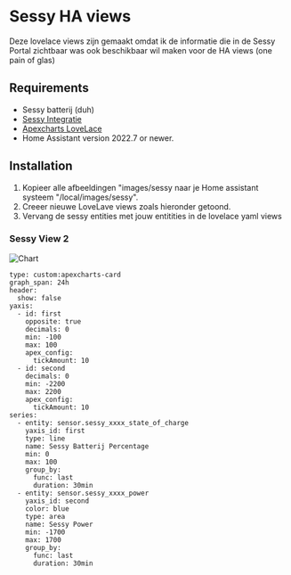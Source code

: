 # Sessy HA views


Deze lovelace views zijn gemaakt omdat ik de informatie die in de Sessy Portal zichtbaar was ook beschikbaar wil maken voor de HA views (one pain of glas)


## Requirements
- Sessy batterij (duh)
- [Sessy Integratie](https://github.com/PimDoos/ha-sessy)
- [Apexcharts LoveLace](https://github.com/RomRider/apexcharts-card)
- Home Assistant version 2022.7 or newer.


## Installation

1. Kopieer alle afbeeldingen "images/sessy naar je Home assistant systeem "/local/images/sessy".
2. Creeer nieuwe LoveLave views zoals hieronder getoond.
3. Vervang de sessy entities met jouw entitities in de lovelace yaml views



### Sessy View 2

![Chart](README/screenshot3.png)
```
type: custom:apexcharts-card
graph_span: 24h
header:
  show: false
yaxis:
  - id: first
    opposite: true
    decimals: 0
    min: -100
    max: 100
    apex_config:
      tickAmount: 10
  - id: second
    decimals: 0
    min: -2200
    max: 2200
    apex_config:
      tickAmount: 10
series:
  - entity: sensor.sessy_xxxx_state_of_charge
    yaxis_id: first
    type: line
    name: Sessy Batterij Percentage
    min: 0
    max: 100
    group_by:
      func: last
      duration: 30min
  - entity: sensor.sessy_xxxx_power
    yaxis_id: second
    color: blue
    type: area
    name: Sessy Power
    min: -1700
    max: 1700
    group_by:
      func: last
      duration: 30min
```
